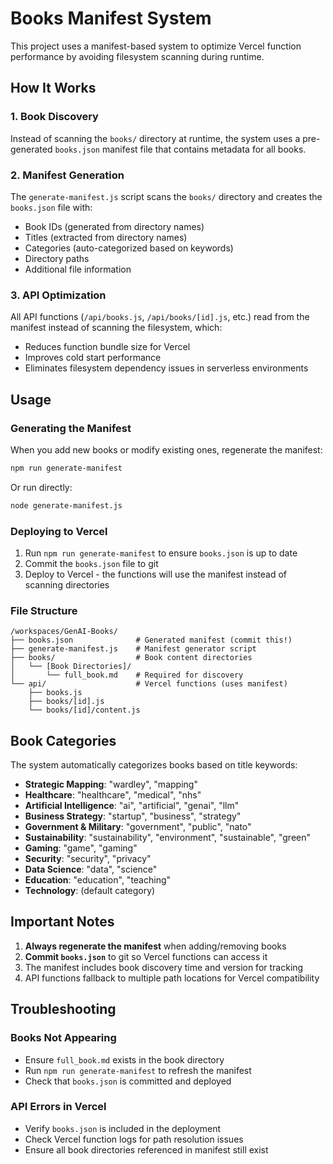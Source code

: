 # Books Manifest System

This project uses a manifest-based system to optimize Vercel function performance by avoiding filesystem scanning during runtime.

## How It Works

### 1. Book Discovery
Instead of scanning the `books/` directory at runtime, the system uses a pre-generated `books.json` manifest file that contains metadata for all books.

### 2. Manifest Generation
The `generate-manifest.js` script scans the `books/` directory and creates the `books.json` file with:
- Book IDs (generated from directory names)
- Titles (extracted from directory names)
- Categories (auto-categorized based on keywords)
- Directory paths
- Additional file information

### 3. API Optimization
All API functions (`/api/books.js`, `/api/books/[id].js`, etc.) read from the manifest instead of scanning the filesystem, which:
- Reduces function bundle size for Vercel
- Improves cold start performance
- Eliminates filesystem dependency issues in serverless environments

## Usage

### Generating the Manifest
When you add new books or modify existing ones, regenerate the manifest:

```bash
npm run generate-manifest
```

Or run directly:

```bash
node generate-manifest.js
```

### Deploying to Vercel
1. Run `npm run generate-manifest` to ensure `books.json` is up to date
2. Commit the `books.json` file to git
3. Deploy to Vercel - the functions will use the manifest instead of scanning directories

### File Structure
```
/workspaces/GenAI-Books/
├── books.json              # Generated manifest (commit this!)
├── generate-manifest.js    # Manifest generator script
├── books/                  # Book content directories
│   └── [Book Directories]/ 
│       └── full_book.md    # Required for discovery
└── api/                    # Vercel functions (uses manifest)
    ├── books.js
    ├── books/[id].js
    └── books/[id]/content.js
```

## Book Categories
The system automatically categorizes books based on title keywords:

- **Strategic Mapping**: "wardley", "mapping"
- **Healthcare**: "healthcare", "medical", "nhs"  
- **Artificial Intelligence**: "ai", "artificial", "genai", "llm"
- **Business Strategy**: "startup", "business", "strategy"
- **Government & Military**: "government", "public", "nato"
- **Sustainability**: "sustainability", "environment", "sustainable", "green"
- **Gaming**: "game", "gaming"
- **Security**: "security", "privacy"
- **Data Science**: "data", "science"
- **Education**: "education", "teaching"
- **Technology**: (default category)

## Important Notes

1. **Always regenerate the manifest** when adding/removing books
2. **Commit `books.json`** to git so Vercel functions can access it
3. The manifest includes book discovery time and version for tracking
4. API functions fallback to multiple path locations for Vercel compatibility

## Troubleshooting

### Books Not Appearing
- Ensure `full_book.md` exists in the book directory
- Run `npm run generate-manifest` to refresh the manifest
- Check that `books.json` is committed and deployed

### API Errors in Vercel
- Verify `books.json` is included in the deployment
- Check Vercel function logs for path resolution issues
- Ensure all book directories referenced in manifest still exist